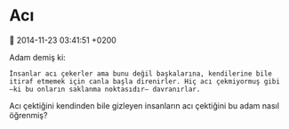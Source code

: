 Acı
===

:date: 2014-11-23 03:41:51 +0200

Adam demiş ki:

    İnsanlar acı çekerler ama bunu değil başkalarına, kendilerine bile
    itiraf etmemek için canla başla direnirler. Hiç acı çekmiyormuş gibi
    –ki bu onların saklanma noktasıdır– davranırlar.

Acı çektiğini kendinden bile gizleyen insanların acı çektiğini bu adam
nasıl öğrenmiş?
